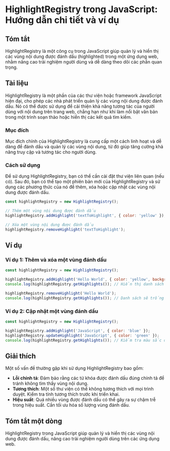 <!--
Meta Description: # HighlightRegistry trong JavaScript: Hướng dẫn chi tiết và ví dụ ## Tóm tắt HighlightRegistry là một công cụ trong JavaScript giúp quản lý và hiển th...
Meta Keywords: highlightregistry, một, các, vùng, đánh
-->

# HighlightRegistry trong JavaScript: Hướng dẫn chi tiết và ví dụ

## Tóm tắt
HighlightRegistry là một công cụ trong JavaScript giúp quản lý và hiển thị các vùng nội dung được đánh dấu (highlighted) trong một ứng dụng web, nhằm nâng cao trải nghiệm người dùng và dễ dàng theo dõi các phần quan trọng.

## Tài liệu
HighlightRegistry là một phần của các thư viện hoặc framework JavaScript hiện đại, cho phép các nhà phát triển quản lý các vùng nội dung được đánh dấu. Nó có thể được sử dụng để cải thiện khả năng tương tác của người dùng với nội dung trên trang web, chẳng hạn như khi làm nổi bật văn bản trong một trình soạn thảo hoặc hiển thị các kết quả tìm kiếm.

### Mục đích
Mục đích chính của HighlightRegistry là cung cấp một cách linh hoạt và dễ dàng để đánh dấu và quản lý các vùng nội dung, từ đó giúp tăng cường khả năng truy cập và tương tác cho người dùng.

### Cách sử dụng
Để sử dụng HighlightRegistry, bạn có thể cần cài đặt thư viện liên quan (nếu có). Sau đó, bạn có thể tạo một phiên bản mới của HighlightRegistry và sử dụng các phương thức của nó để thêm, xóa hoặc cập nhật các vùng nội dung được đánh dấu.

```javascript
const highlightRegistry = new HighlightRegistry();

// Thêm một vùng nội dung được đánh dấu
highlightRegistry.addHighlight('textToHighlight', { color: 'yellow' });

// Xóa một vùng nội dung được đánh dấu
highlightRegistry.removeHighlight('textToHighlight');
```

## Ví dụ
### Ví dụ 1: Thêm và xóa một vùng đánh dấu
```javascript
const highlightRegistry = new HighlightRegistry();

highlightRegistry.addHighlight('Hello World', { color: 'yellow', background: 'black' });
console.log(highlightRegistry.getHighlights()); // Hiển thị danh sách các vùng đã đánh dấu

highlightRegistry.removeHighlight('Hello World');
console.log(highlightRegistry.getHighlights()); // Danh sách sẽ trống
```

### Ví dụ 2: Cập nhật một vùng đánh dấu
```javascript
const highlightRegistry = new HighlightRegistry();

highlightRegistry.addHighlight('JavaScript', { color: 'blue' });
highlightRegistry.updateHighlight('JavaScript', { color: 'green' });
console.log(highlightRegistry.getHighlights()); // Kiểm tra màu sắc đã được cập nhật
```

## Giải thích
Một số vấn đề thường gặp khi sử dụng HighlightRegistry bao gồm:

- **Lỗi chính tả**: Đảm bảo rằng các từ khóa được đánh dấu đúng chính tả để tránh không tìm thấy vùng nội dung.
- **Tương thích**: Một số thư viện có thể không tương thích với mọi trình duyệt. Kiểm tra tính tương thích trước khi triển khai.
- **Hiệu suất**: Quá nhiều vùng được đánh dấu có thể gây ra sự chậm trễ trong hiệu suất. Cần tối ưu hóa số lượng vùng đánh dấu.

## Tóm tắt một dòng
HighlightRegistry trong JavaScript giúp quản lý và hiển thị các vùng nội dung được đánh dấu, nâng cao trải nghiệm người dùng trên các ứng dụng web.
